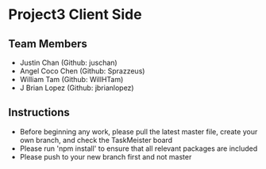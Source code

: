 # Project3 Client Side

## Team Members
* Justin Chan (Github: juschan)
* Angel Coco Chen (Github: Sprazzeus)
* William Tam (Github: WillHTam)
* J Brian Lopez (Github: jbrianlopez)

## Instructions
* Before beginning any work, please pull the latest master file, create your own branch, and check the TaskMeister board
* Please run 'npm install' to ensure that all relevant packages are included
* Please push to your new branch first and not master

